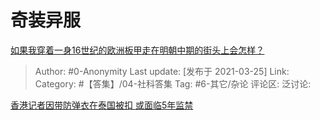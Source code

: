 # 奇装异服
[如果我穿着一身16世纪的欧洲板甲走在明朝中期的街头上会怎样？](https://www.zhihu.com/question/449183631/answer/1798276275)

> Author: #0-Anonymity
> Last update: [发布于 2021-03-25]
> Link:
> Category: #【答集】/04-社科答集
> Tag: #6-其它/杂论
> 评论区:
> 泛讨论:

[香港记者因带防弹衣在泰国被扣 或面临5年监禁](https://link.zhihu.com/?target=http%3A//www.xinhuanet.com//world/2015-08/25/c_128164518.htm)

